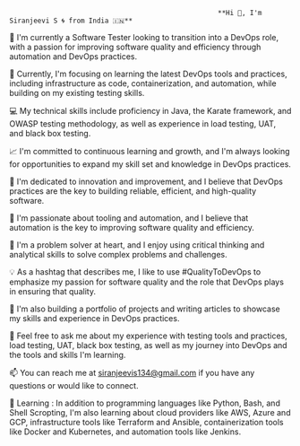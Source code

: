                                                         **Hi 👋, I'm Siranjeevi S 🌀 from India 🇮🇳**
                                                      

🏢 I'm currently a Software Tester looking to transition into a DevOps role, with a passion for improving software quality and efficiency through automation and DevOps practices.

🌱 Currently, I'm focusing on learning the latest DevOps tools and practices, including infrastructure as code, containerization, and automation, while building on my existing testing skills.

💻 My technical skills include proficiency in Java, the Karate framework, and OWASP testing methodology, as well as experience in load testing, UAT, and black box testing.

📈 I'm committed to continuous learning and growth, and I'm always looking for opportunities to expand my skill set and knowledge in DevOps practices.

🚀 I'm dedicated to innovation and improvement, and I believe that DevOps practices are the key to building reliable, efficient, and high-quality software.

🔧 I'm passionate about tooling and automation, and I believe that automation is the key to improving software quality and efficiency.

🧠 I'm a problem solver at heart, and I enjoy using critical thinking and analytical skills to solve complex problems and challenges.

💡 As a hashtag that describes me, I like to use #QualityToDevOps to emphasize my passion for software quality and the role that DevOps plays in ensuring that quality.

📝 I'm also building a portfolio of projects and writing articles to showcase my skills and experience in DevOps practices.

💬 Feel free to ask me about my experience with testing tools and practices, load testing, UAT, black box testing, as well as my journey into DevOps and the tools and skills I'm learning.

📫 You can reach me at siranjeevis134@gmail.com if you have any questions or would like to connect.

📖 Learning : In addition to programming languages like Python, Bash, and Shell Scropting, I'm also learning about cloud providers like AWS, Azure and GCP, infrastructure tools like Terraform and Ansible, containerization tools like Docker and Kubernetes, and automation tools like Jenkins.





      
    


      
    
